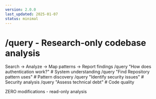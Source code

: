 ```yaml
---
version: 2.0.0
last_updated: 2025-01-07
status: minimal
---
```


# /query - Research-only codebase analysis

<command purpose="Read-only investigation and understanding">
  
  <delegation target="modules/development/research-analysis.md">
    Search → Analyze → Map patterns → Report findings
  </delegation>
  
  <examples>
    /query "How does authentication work?"  # System understanding
    /query "Find Repository pattern uses"   # Pattern discovery
    /query "Identify security issues"       # Security analysis
    /query "Assess technical debt"          # Code quality
  </examples>
  
  <guarantee>ZERO modifications - read-only analysis</guarantee>
  
</command>